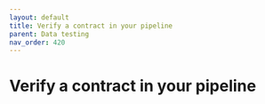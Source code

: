 ```yaml
---
layout: default
title: Verify a contract in your pipeline
parent: Data testing
nav_order: 420
---
```

# Verify a contract in your pipeline